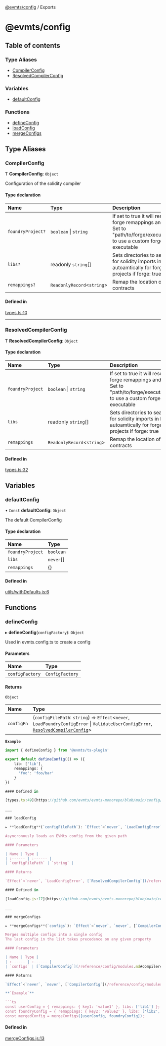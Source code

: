 [@evmts/config](/reference/config/README.md) / Exports

# @evmts/config

## Table of contents

### Type Aliases

- [CompilerConfig](/reference/config/modules.md#compilerconfig)
- [ResolvedCompilerConfig](/reference/config/modules.md#resolvedcompilerconfig)

### Variables

- [defaultConfig](/reference/config/modules.md#defaultconfig)

### Functions

- [defineConfig](/reference/config/modules.md#defineconfig)
- [loadConfig](/reference/config/modules.md#loadconfig)
- [mergeConfigs](/reference/config/modules.md#mergeconfigs)

## Type Aliases

### CompilerConfig

Ƭ **CompilerConfig**: `Object`

Configuration of the solidity compiler

#### Type declaration

| Name | Type | Description |
| :------ | :------ | :------ |
| `foundryProject?` | `boolean` \| `string` | If set to true it will resolve forge remappings and libs Set to "path/to/forge/executable" to use a custom forge executable |
| `libs?` | readonly `string`[] | Sets directories to search for solidity imports in Read autoamtically for forge projects if forge: true |
| `remappings?` | `ReadonlyRecord`<`string`\> | Remap the location of contracts |

#### Defined in

[types.ts:10](https://github.com/evmts/evmts-monorepo/blob/main/config/src/types.ts#L10)

___

### ResolvedCompilerConfig

Ƭ **ResolvedCompilerConfig**: `Object`

#### Type declaration

| Name | Type | Description |
| :------ | :------ | :------ |
| `foundryProject` | `boolean` \| `string` | If set to true it will resolve forge remappings and libs Set to "path/to/forge/executable" to use a custom forge executable |
| `libs` | readonly `string`[] | Sets directories to search for solidity imports in Read autoamtically for forge projects if forge: true |
| `remappings` | `ReadonlyRecord`<`string`\> | Remap the location of contracts |

#### Defined in

[types.ts:32](https://github.com/evmts/evmts-monorepo/blob/main/config/src/types.ts#L32)

## Variables

### defaultConfig

• `Const` **defaultConfig**: `Object`

The default CompilerConfig

#### Type declaration

| Name | Type |
| :------ | :------ |
| `foundryProject` | `boolean` |
| `libs` | `never`[] |
| `remappings` | {} |

#### Defined in

[utils/withDefaults.js:6](https://github.com/evmts/evmts-monorepo/blob/main/config/src/utils/withDefaults.js#L6)

## Functions

### defineConfig

▸ **defineConfig**(`configFactory`): `Object`

Used in evmts.config.ts to create a config

#### Parameters

| Name | Type |
| :------ | :------ |
| `configFactory` | `ConfigFactory` |

#### Returns

`Object`

| Name | Type |
| :------ | :------ |
| `configFn` | (`configFilePath`: `string`) => `Effect`<`never`, `LoadFoundryConfigError` \| `ValidateUserConfigError`, [`ResolvedCompilerConfig`](/reference/config/modules.md#resolvedcompilerconfig)\> |

**`Example`**

```ts
import { defineConfig } from '@evmts/ts-plugin'

export default defineConfig(() => ({
	lib: ['lib'],
	remappings: {
	  'foo': 'foo/bar'
	}
})

#### Defined in

[types.ts:49](https://github.com/evmts/evmts-monorepo/blob/main/config/src/types.ts#L49)

___

### loadConfig

▸ **loadConfig**(`configFilePath`): `Effect`<`never`, `LoadConfigError`, [`ResolvedCompilerConfig`](/reference/config/modules.md#resolvedcompilerconfig)\>

Asyncronously loads an EVMts config from the given path

#### Parameters

| Name | Type |
| :------ | :------ |
| `configFilePath` | `string` |

#### Returns

`Effect`<`never`, `LoadConfigError`, [`ResolvedCompilerConfig`](/reference/config/modules.md#resolvedcompilerconfig)\>

#### Defined in

[loadConfig.js:17](https://github.com/evmts/evmts-monorepo/blob/main/config/src/loadConfig.js#L17)

___

### mergeConfigs

▸ **mergeConfigs**(`configs`): `Effect`<`never`, `never`, [`CompilerConfig`](/reference/config/modules.md#compilerconfig)\>

Merges multiple configs into a single config
The last config in the list takes precedence on any given property

#### Parameters

| Name | Type |
| :------ | :------ |
| `configs` | [`CompilerConfig`](/reference/config/modules.md#compilerconfig)[] |

#### Returns

`Effect`<`never`, `never`, [`CompilerConfig`](/reference/config/modules.md#compilerconfig)\>

**`Example`**

```ts
const userConfig = { remappings: { key1: 'value1' }, libs: ['lib1'] };
const foundryConfig = { remappings: { key2: 'value2' }, libs: ['lib2', 'lib1'], foundryProject: 'forge' };
const mergedConfig = mergeConfigs([userConfig, foundryConfig]);
```

#### Defined in

[mergeConfigs.js:13](https://github.com/evmts/evmts-monorepo/blob/main/config/src/mergeConfigs.js#L13)
